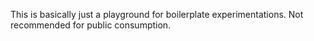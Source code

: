 This is basically just a playground for boilerplate experimentations. Not recommended for public consumption.